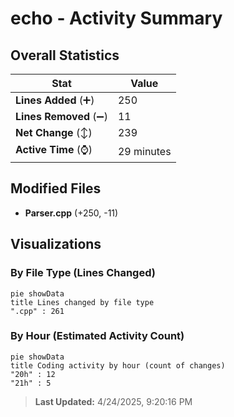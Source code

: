 # echo - Activity Summary 

## Overall Statistics

| Stat                   | Value                                                             |
| ---------------------- | ----------------------------------------------------------------- |
| **Lines Added** (➕)   | 250                                          |
| **Lines Removed** (➖) | 11                                        |
| **Net Change** (↕)    | 239                |
| **Active Time** (⌚)   | 29 minutes |


## Modified Files
- **Parser.cpp** (+250, -11)

## Visualizations

### By File Type (Lines Changed)

```mermaid
pie showData
title Lines changed by file type
".cpp" : 261
```

### By Hour (Estimated Activity Count)

```mermaid
pie showData
title Coding activity by hour (count of changes)
"20h" : 12
"21h" : 5
```


> **Last Updated:** 4/24/2025, 9:20:16 PM